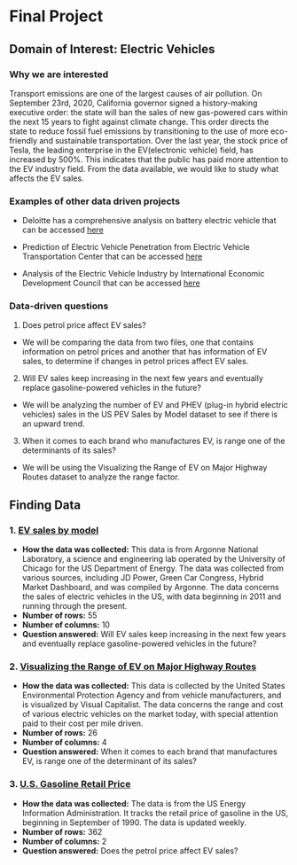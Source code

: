 # Final Project

## Domain of Interest: Electric Vehicles

### Why we are interested
Transport emissions are one of the largest causes of air pollution. On September 23rd, 2020, California governor signed a history-making executive order: the state will ban the sales of new gas-powered cars within the next 15 years to fight against climate change. This order directs the state to reduce fossil fuel emissions by transitioning to the use of more eco-friendly and sustainable transportation.
Over the last year, the stock price of Tesla, the leading enterprise in the EV(electronic vehicle) field, has increased by 500%. This indicates that the public has paid more attention to the EV industry field. From the data available, we would like to study what affects the EV sales.

### Examples of other data driven projects

- Deloitte has a comprehensive analysis on battery electric vehicle that can be accessed [here](https://www2.deloitte.com/content/dam/Deloitte/uk/Documents/manufacturing/deloitte-uk-battery-electric-vehicles.pdf)

- Prediction of Electric Vehicle Penetration from Electric Vehicle Transportation Center that can be accessed [here](http://evtc.fsec.ucf.edu/research/project5.html)

- Analysis of the Electric Vehicle Industry by International Economic Development Council that can be accessed [here](https://www.iedconline.org/clientuploads/Downloads/edrp/IEDC_Electric_Vehicle_Industry.pdf)

### Data-driven questions

1. Does petrol price affect EV sales?
- We will be comparing the data from two files, one that contains information on petrol prices and another that has information of EV sales, to determine if changes in petrol prices affect EV sales.
2. Will EV sales keep increasing in the next few years and eventually replace gasoline-powered vehicles in the future?
- We will be analyzing the number of EV and PHEV (plug-in hybrid electric vehicles) sales in the US PEV Sales by Model dataset to see if there is an upward trend.
3. When it comes to each brand who manufactures EV, is range one of the determinants of its sales?
- We will be using the Visualizing the Range of EV on Major Highway Routes dataset to analyze the range factor.


## Finding Data

### 1. [EV sales by model](https://www.anl.gov/es/light-duty-electric-drive-vehicles-monthly-sales-updates)
- **How the data was collected:**
	This data is from Argonne National Laboratory, a science and engineering lab operated by the University of Chicago for the US Department of Energy.  The data was collected from various sources, including JD Power, Green Car Congress, Hybrid Market Dashboard, and was compiled by Argonne.  The data concerns the sales of electric vehicles in the US, with data beginning in 2011 and running through the present.
- **Number of rows:** 55
- **Number of columns:** 10
- **Question answered:** Will EV sales keep increasing in the next few years and eventually replace gasoline-powered vehicles in the future?

### 2. [Visualizing the Range of EV on Major Highway Routes](https://www.visualcapitalist.com/range-evs-major-highway-routes/)
- **How the data was collected:** This data is collected by the United States Environmental Protection Agency and from vehicle manufacturers, and is visualized by Visual Capitalist.  The data concerns the range and cost of various electric vehicles on the market today, with special attention paid to their cost per mile driven.
- **Number of rows:** 26
- **Number of columns:** 4
- **Question answered:** When it comes to each brand that manufactures EV, is range one of the determinant of its sales?

### 3. [U.S. Gasoline Retail Price](https://www.eia.gov/dnav/pet/hist/LeafHandler.ashx?n=PET&s=EMM_EPMR_PTE_NUS_DPG&f=M)
- **How the data was collected:** The data is from the US Energy Information Administration.  It tracks the retail price of gasoline in the US, beginning in September of 1990.  The data is updated weekly.
- **Number of rows:** 362
- **Number of columns:** 2
- **Question answered:** Does the petrol price affect EV sales?
